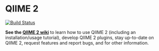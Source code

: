 # QIIME 2

[![Build Status](https://travis-ci.org/qiime2/qiime2.svg?branch=master)](https://travis-ci.org/qiime2/qiime2)

**See the [QIIME 2 wiki](https://github.com/qiime2/qiime2/wiki/Home)** to learn how to use QIIME 2 (including an installation/usage tutorial), develop QIIME 2 plugins, stay up-to-date on QIIME 2, request features and report bugs, and for other information.
